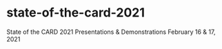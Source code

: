 # state-of-the-card-2021
State of the CARD 2021 Presentations &amp; Demonstrations
February 16 & 17, 2021
